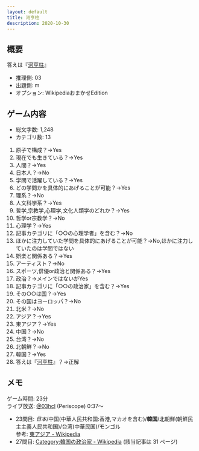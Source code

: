 ```yaml
---
layout: default
title: 河亨柱
description: 2020-10-30
---
```


## 概要

答えは『[河亨柱](https://ja.wikipedia.org/wiki/%E6%B2%B3%E4%BA%A8%E6%9F%B1)』

- 推理側: 03
- 出題側: m
- オプション: WikipediaおまかせEdition

## ゲーム内容

- 総文字数: 1,248
- カテゴリ数: 13

1. 原子で構成？→Yes
2. 現在でも生きている？→Yes
3. 人間？→Yes
4. 日本人？→No
5. 学問で活躍している？→Yes
6. どの学問かを具体的にあげることが可能？→Yes
7. 理系？→No
8. 人文科学系？→Yes
9. 哲学,宗教学,心理学,文化人類学のどれか？→Yes
10. 哲学or宗教学？→No
11. 心理学？→Yes
12. 記事カテゴリに「○○の心理学者」を含む？→No
13. ほかに注力していた学問を具体的にあげることが可能？→No,ほかに注力していたのは学問ではない
14. 娯楽と関係ある？→Yes
15. アーティスト？→No
16. スポーツ,俳優or政治と関係ある？→Yes
17. 政治？→メインではないがYes
18. 記事カテゴリに「○○の政治家」を含む？→Yes
19. その○○は国？→Yes
20. その国はヨーロッパ？→No
21. 北米？→No
22. アジア？→Yes
23. 東アジア？→Yes
24. 中国？→No
25. 台湾？→No
26. 北朝鮮？→No
27. 韓国？→Yes
28. 答えは『[河亨柱](https://ja.wikipedia.org/wiki/%E6%B2%B3%E4%BA%A8%E6%9F%B1)』？→正解

## メモ

ゲーム時間: 23分  
ライブ放送: [@03hcl](https://www.periscope.tv/03hcl/1ynJOqlgaBEKR?t=37s) (Periscope) 0:37～

- 23問目:  *日本*/中国(中華人民共和国:香港,マカオを含む)/**韓国**/北朝鮮(朝鮮民主主義人民共和国)/台湾(中華民国)/モンゴル  
  参考: [東アジア - Wikipedia](https://ja.wikipedia.org/wiki/%E6%9D%B1%E3%82%A2%E3%82%B8%E3%82%A2)
- 27問目: [Category:韓国の政治家 - Wikipedia](https://ja.wikipedia.org/wiki/Category:%E9%9F%93%E5%9B%BD%E3%81%AE%E6%94%BF%E6%B2%BB%E5%AE%B6) (該当記事は 31 ページ)
